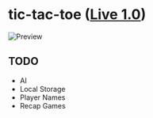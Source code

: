 # tic-tac-toe ([Live 1.0](https://awexli.github.io/tic-tac-toe/))
![Preview](https://i.ibb.co/k8vm85F/tic-tac-toe.gif)  
## TODO
- AI
- Local Storage
- Player Names
- Recap Games
